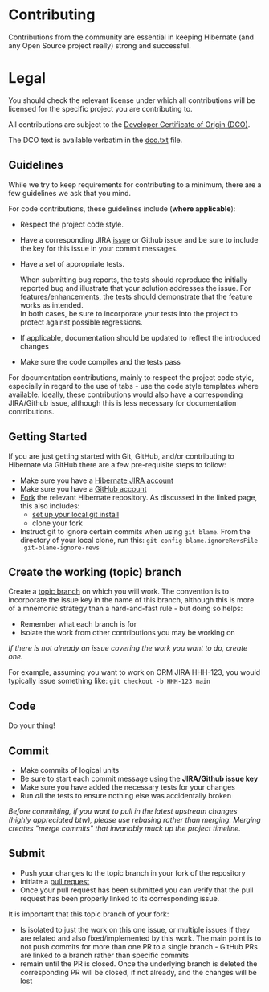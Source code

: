 # Contributing

Contributions from the community are essential in keeping Hibernate (and any Open Source
project really) strong and successful.  

# Legal

You should check the relevant license under which all contributions will be licensed for the specific project you are contributing to.

All contributions are subject to the [Developer Certificate of Origin (DCO)](https://developercertificate.org/).  

The DCO text is available verbatim in the [dco.txt](dco.txt) file.


## Guidelines

While we try to keep requirements for contributing to a minimum, there are a few guidelines 
we ask that you mind.

For code contributions, these guidelines include (**where applicable**):
* Respect the project code style.
* Have a corresponding JIRA [issue](https://hibernate.atlassian.net/) or Github issue and be sure to include the key for this issue in your commit messages.
* Have a set of appropriate tests.
  	
	When submitting bug reports, the tests should reproduce the initially reported bug and illustrate that your solution addresses the issue.
	For features/enhancements, the tests should demonstrate that the feature works as intended.  
    	In both cases, be sure to incorporate your tests into the project to protect against possible regressions.
* If applicable, documentation should be updated to reflect the introduced changes
* Make sure the code compiles and the tests pass

For documentation contributions, mainly to respect the project code style, especially in regard 
to the use of tabs - use the code style templates where available.  Ideally, these contributions would also have a corresponding JIRA/Github issue, although this is less necessary for documentation contributions.


## Getting Started

If you are just getting started with Git, GitHub, and/or contributing to Hibernate via
GitHub there are a few pre-requisite steps to follow:

* Make sure you have a [Hibernate JIRA account](https://hibernate.atlassian.net)
* Make sure you have a [GitHub account](https://github.com/signup/free)
* [Fork](https://help.github.com/articles/fork-a-repo) the relevant Hibernate repository.  As discussed in
the linked page, this also includes:
    * [set up your local git install](https://help.github.com/articles/set-up-git) 
    * clone your fork
* Instruct git to ignore certain commits when using `git blame`. From the directory of your local clone, run this: `git config blame.ignoreRevsFile .git-blame-ignore-revs`


## Create the working (topic) branch

Create a [topic branch](https://git-scm.com/book/en/Git-Branching-Branching-Workflows#Topic-Branches) 
on which you will work.  The convention is to incorporate the issue key in the name of this branch,
although this is more of a mnemonic strategy than a hard-and-fast rule - but doing so helps:
* Remember what each branch is for 
* Isolate the work from other contributions you may be working on

_If there is not already an issue covering the work you want to do, create one._
  
For example, assuming you want to work on ORM JIRA HHH-123, you would typically issue something like: `git checkout -b HHH-123 main`


## Code

Do your thing!


## Commit

* Make commits of logical units
* Be sure to start each commit message using the **JIRA/Github issue key**
* Make sure you have added the necessary tests for your changes
* Run _all_ the tests to ensure nothing else was accidentally broken

_Before committing, if you want to pull in the latest upstream changes (highly
appreciated btw), please use rebasing rather than merging.  Merging creates
"merge commits" that invariably muck up the project timeline._

## Submit

* Push your changes to the topic branch in your fork of the repository
* Initiate a [pull request](https://help.github.com/articles/creating-a-pull-request)
* Once your pull request has been submitted you can verify that the pull request has been properly linked to its corresponding issue.

It is important that this topic branch of your fork:

* Is isolated to just the work on this one issue, or multiple issues if they are
	related and also fixed/implemented by this work.  The main point is to not push
	commits for more than one PR to a single branch - GitHub PRs are linked to
	a branch rather than specific commits
* remain until the PR is closed.  Once the underlying branch is deleted the corresponding
	PR will be closed, if not already, and the changes will be lost
